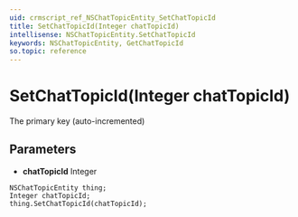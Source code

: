 ```yaml
---
uid: crmscript_ref_NSChatTopicEntity_SetChatTopicId
title: SetChatTopicId(Integer chatTopicId)
intellisense: NSChatTopicEntity.SetChatTopicId
keywords: NSChatTopicEntity, GetChatTopicId
so.topic: reference
---
```


# SetChatTopicId(Integer chatTopicId)

The primary key (auto-incremented)

## Parameters

* **chatTopicId** Integer

```crmscript
NSChatTopicEntity thing;
Integer chatTopicId;
thing.SetChatTopicId(chatTopicId);
```

